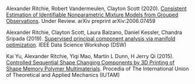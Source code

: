
Alexander Ritchie, Robert Vandermeulen, Clayton Scott (2020). [Consistent Estimation of Identifiable Nonparametric Mixture Models from Grouped Observations](https://arxiv.org/pdf/2006.07459.pdf). Under Review. arXiv preprint arXiv:2006.07459

Alexander Ritchie, Clayton Scott, Laura Balzano, Daniel Kessler, Chandra Sripada (2019). [Supervised principal component analysis via manifold optimization](http://academicpages.github.io/files/dsw2019lspca.pdf). IEEE Data Science Workshop (DSW)

Kai Yu, Alexander Ritchie, Yiqi Mao, Martin L Dunn, H Jerry Qi (2015). [Controlled Sequential Shape Changing Components by 3D Printing of Shape Memory Polymer Multimaterials](http://academicpages.github.io/files/controlled_shape.pdf). Procedia of The International Union of Theoretical and Applied Mechanics (IUTAM)
